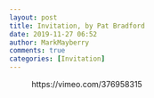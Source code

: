 ```yaml
---
layout: post
title: Invitation, by Pat Bradford
date: 2019-11-27 06:52
author: MarkMayberry
comments: true
categories: [Invitation]
---
```

<!-- wp:core-embed/vimeo {"url":"https://vimeo.com/376958315","type":"video","providerNameSlug":"vimeo","className":"wp-embed-aspect-4-3 wp-has-aspect-ratio"} -->
<figure class="wp-block-embed-vimeo wp-block-embed is-type-video is-provider-vimeo wp-embed-aspect-4-3 wp-has-aspect-ratio"><div class="wp-block-embed__wrapper">
https://vimeo.com/376958315
</div></figure>
<!-- /wp:core-embed/vimeo -->
